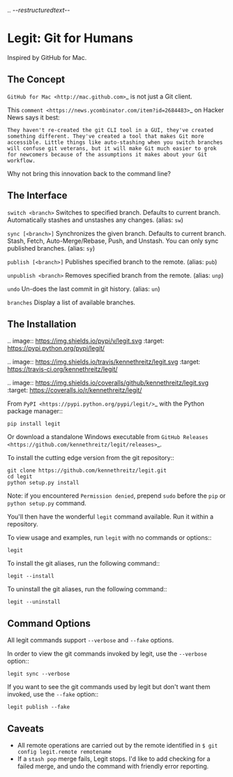 .. -*-restructuredtext-*-

Legit: Git for Humans
=====================

Inspired by GitHub for Mac.


The Concept
-----------

`GitHub for Mac <http://mac.github.com>`_ is not just a Git client.

This `comment <https://news.ycombinator.com/item?id=2684483>`_ on Hacker News
says it best:

    They haven't re-created the git CLI tool in a GUI, they've created something different. They've created a tool that makes Git more accessible. Little things like auto-stashing when you switch branches will confuse git veterans, but it will make Git much easier to grok for newcomers because of the assumptions it makes about your Git workflow.

Why not bring this innovation back to the command line?


The Interface
-------------

``switch <branch>``
    Switches to specified branch.
    Defaults to current branch.
    Automatically stashes and unstashes any changes. (alias: ``sw``)

``sync [<branch>]``
    Synchronizes the given branch. Defaults to current branch.
    Stash, Fetch, Auto-Merge/Rebase, Push, and Unstash.
    You can only sync published branches. (alias: ``sy``)

``publish [<branch>]``
    Publishes specified branch to the remote. (alias: ``pub``)

``unpublish <branch>``
    Removes specified branch from the remote. (alias: ``unp``)

``undo``
    Un-does the last commit in git history.  (alias: ``un``)

``branches``
    Display a list of available branches.


The Installation
----------------

.. image:: https://img.shields.io/pypi/v/legit.svg
    :target: https://pypi.python.org/pypi/legit/

.. image:: https://img.shields.io/travis/kennethreitz/legit.svg
    :target: https://travis-ci.org/kennethreitz/legit/

.. image:: https://img.shields.io/coveralls/github/kennethreitz/legit.svg
    :target: https://coveralls.io/r/kennethreitz/legit/


From `PyPI <https://pypi.python.org/pypi/legit/>`_ with the Python package manager::

    pip install legit

Or download a standalone Windows executable from `GitHub Releases <https://github.com/kennethreitz/legit/releases>`_.

To install the cutting edge version from the git repository::

    git clone https://github.com/kennethreitz/legit.git
    cd legit
    python setup.py install

Note: if you encountered `Permission denied`,
prepend `sudo` before the `pip` or `python setup.py` command.

You'll then have the wonderful ``legit`` command available. Run it within
a repository.

To view usage and examples, run ``legit`` with no commands or options::

    legit

To install the git aliases, run the following command::

    legit --install

To uninstall the git aliases, run the following command::

    legit --uninstall


Command Options
---------------

All legit commands support ``--verbose`` and ``--fake`` options.

In order to view the git commands invoked by legit, use the ``--verbose`` option::

    legit sync --verbose

If you want to see the git commands used by legit but don't want them invoked, use the ``--fake`` option::

    legit publish --fake


Caveats
-------

- All remote operations are carried out by the remote identified in ``$ git config legit.remote remotename``
- If a ``stash pop`` merge fails, Legit stops. I'd like to add checking for a failed merge, and undo the command with friendly error reporting.
